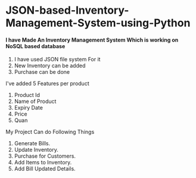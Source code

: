 # JSON-based-Inventory-Management-System-using-Python
#### I have Made An Inventory Management System Which is working on NoSQL based database
1. I have used JSON file system For it
2. New Inventory can be added
3. Purchase can be done

I've added 5 Features per product
1. Product Id
2. Name of Product
3. Expiry Date 
4. Price
5. Quan

My Project Can do Following Things
1. Generate Bills.
2. Update Inventory.
3. Purchase for Customers.
4. Add Items to Inventory.
5. Add Bill Updated Details.
